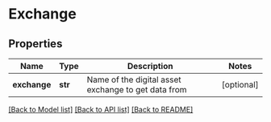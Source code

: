 # Exchange

## Properties
Name | Type | Description | Notes
------------ | ------------- | ------------- | -------------
**exchange** | **str** | Name of the digital asset exchange to get data from | [optional] 

[[Back to Model list]](../README.md#documentation-for-models) [[Back to API list]](../README.md#documentation-for-api-endpoints) [[Back to README]](../README.md)

